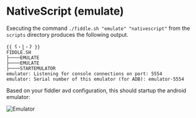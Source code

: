 NativeScript (emulate)
======

Executing the command `./fiddle.sh "emulate" "nativescript"` from the `scripts` directory produces the following output.

    {{ ʕ・ɭ・ʔ }}
    FIDDLE.SH
    ├────EMULATE
    ├────EMULATE
    ├────STARTEMULATOR
    emulator: Listening for console connections on port: 5554
    emulator: Serial number of this emulator (for ADB): emulator-5554
    
Based on your fiddler avd configuration, this should startup the android emulator:

![Emulator](https://i.imgur.com/I17AkFb.gif)


